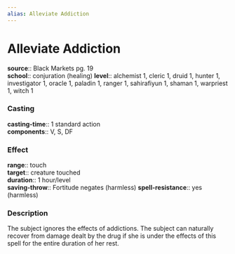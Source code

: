 ```yaml
---
alias: Alleviate Addiction
---
```


# Alleviate Addiction 

**source**:: Black Markets pg. 19  
**school**:: conjuration (healing)
**level**:: alchemist 1, cleric 1, druid 1, hunter 1, investigator 1, oracle 1, paladin 1, ranger 1, sahirafiyun 1, shaman 1, warpriest 1, witch 1

### Casting 

**casting-time**:: 1 standard action  
**components**:: V, S, DF

### Effect 

**range**:: touch  
**target**:: creature touched  
**duration**:: 1 hour/level  
**saving-throw**:: Fortitude negates (harmless)
**spell-resistance**:: yes (harmless)

### Description 

The subject ignores the effects of addictions. The subject can naturally recover from damage dealt by the drug if she is under the effects of this spell for the entire duration of her rest.
